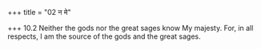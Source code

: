 +++
title = "02 न मे"

+++
10.2 Neither the gods nor the great sages know My majesty. For, in all
respects, I am the source of the gods and the great sages.

